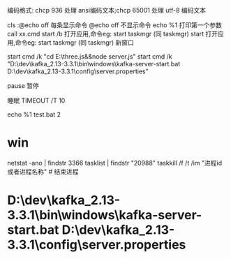编码格式: chcp 936 处理 ansi编码文本;chcp 65001 处理 utf-8 编码文本

cls
:@echo off  每条显示命令
@echo off 不显示命令
echo  %1    打印第一个参数
call xx.cmd
start /b  打开应用,命令eg: start taskmgr (同 taskmgr)
start 打开应用,命令eg: start taskmgr (同 taskmgr)  新窗口

start cmd /k "cd E:\three.js&&node server.js"
start cmd /k "D:\dev\kafka_2.13-3.3.1\bin\windows\kafka-server-start.bat D:\dev\kafka_2.13-3.3.1\config\server.properties"

pause 暂停

睡眠
TIMEOUT /T 10

echo %1 
test.bat 2

# win
netstat -ano | findstr 3366
tasklist | findstr "20988"
taskkill /f /t /im "进程id或者进程名称"  # 结束进程

# D:\dev\kafka_2.13-3.3.1\bin\windows\kafka-server-start.bat D:\dev\kafka_2.13-3.3.1\config\server.properties
